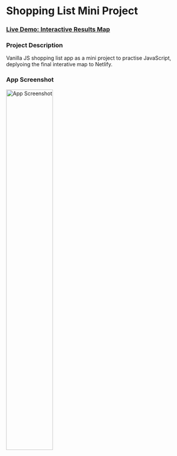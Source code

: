 # Shopping List Mini Project

### [Live Demo: Interactive Results Map](shopping-list-mini.netlify.app)

### Project Description
Vanilla JS shopping list app as a mini project to practise JavaScript, deplyoing the final interative map to Netlify.

### App Screenshot
<img scr='./images/screenshot.jpeg' alt='App Screenshot' width=50% height=50%>
